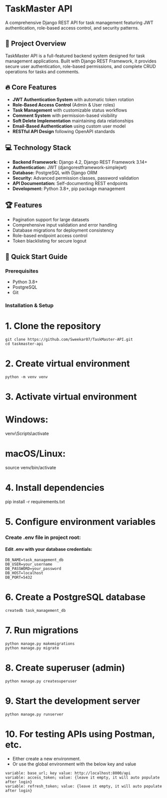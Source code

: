 # TaskMaster API

A comprehensive Django REST API for task management featuring JWT authentication, role-based access control, and security patterns.

## 🎯 Project Overview
TaskMaster API is a full-featured backend system designed for task management applications. Built with Django REST Framework, it provides secure user authentication, role-based permissions, and complete CRUD operations for tasks and comments.

## 🔥 Core Features
- **JWT Authentication System** with automatic token rotation
- **Role-Based Access Control** (Admin & User roles)
- **Task Management** with customizable status workflows
- **Comment System** with permission-based visibility
- **Soft Delete Implementation** maintaining data relationships
- **Email-Based Authentication** using custom user model
- **RESTful API Design** following OpenAPI standards

## 💻 Technology Stack
- **Backend Framework:** Django 4.2, Django REST Framework 3.14+
- **Authentication:** JWT (djangorestframework-simplejwt)
- **Database:** PostgreSQL with Django ORM
- **Security:** Advanced permission classes, password validation
- **API Documentation:** Self-documenting REST endpoints
- **Development:** Python 3.8+, pip package management

## 🏆 Features
- Pagination support for large datasets
- Comprehensive input validation and error handling
- Database migrations for deployment consistency
- Role-based endpoint access control
- Token blacklisting for secure logout


## 🚀 Quick Start Guide

### Prerequisites
- Python 3.8+
- PostgreSQL
-  Git

### Installation & Setup

# 1. Clone the repository
```
git clone https://github.com/Sweekar07/TaskMaster-API.git
cd taskmaster-api
```

# 2. Create virtual environment
```
python -m venv venv
```

# 3. Activate virtual environment
# Windows:
venv\Scripts\activate
# macOS/Linux:
source venv/bin/activate

# 4. Install dependencies
pip install -r requirements.txt

# 5. Configure environment variables
### Create .env file in project root:
####  Edit .env with your database credentials:
```
DB_NAME=task_management_db
DB_USER=your_username  
DB_PASSWORD=your_password
DB_HOST=localhost
DB_PORT=5432
```

# 6. Create a PostgreSQL database
```
createdb task_management_db
```

# 7. Run migrations
```
python manage.py makemigrations
python manage.py migrate
```

# 8. Create superuser (admin)
```
python manage.py createsuperuser
```

# 9. Start the development server
```
python manage.py runserver
```

# 10. For testing APIs using Postman, etc.
- Either create a new environment.
- Or use the global environment with the below key and value

```
variable: base_url; key value: http://localhost:8000/api
variable: access_token; value: {leave it empty, it will auto populate after login}
variable: refresh_token; value: {leave it empty, it will auto populate after login}
```

